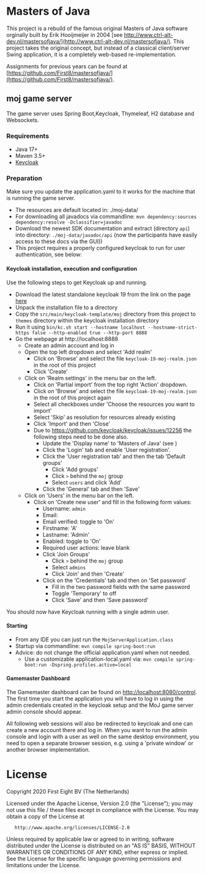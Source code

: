 # Masters of Java

This project is a rebuild of the famous original Masters of Java software orginally built by Erik Hooijmeijer 
in 2004 [see http://www.ctrl-alt-dev.nl/mastersofjava/](http://www.ctrl-alt-dev.nl/mastersofjava/). This project takes the original concept, but instead 
of a classical client/server Swing application, it is a completely web-based re-implementation.

Assignments for previous years can be found at [https://github.com/First8/mastersofjava/](https://github.com/First8/mastersofjava/).

## moj game server

The game server uses Spring Boot,Keycloak, Thymeleaf, H2 database and Websockets.

### Requirements

- Java 17+
- Maven 3.5+
- [Keycloak](www.keycloak.org)

### Preparation

Make sure you update the application.yaml to it works for the machine that is running the game server.  
- The resources are default located in: ./moj-data/
- For downloading all javadocs via commandline: `mvn dependency:sources dependency:resolve -Dclassifier=javadoc`
- Download the newest SDK documentation and extract (directory `api`) into directory: `./moj-data/javadoc/api` (now the participants have easily access to these docs via the GUI))
- This project requires a properly configured keycloak to run for user authentication, see below:

#### Keycloak installation, execution and configuration

Use the following steps to get Keycloak up and running.

- Download the latest standalone keycloak 19 from the link on the page [here](https://www.keycloak.org/getting-started/getting-started-zip)
- Unpack the installation file to a directory
- Copy the `src/main/keycloak-template/moj` directory from this project to `themes` directory within the keycloak 
  installation directory 
- Run it using `bin/kc.sh start --hostname localhost --hostname-strict-https false --http-enabled true --http-port 8888`
- Go the webpage at http://localhost:8888
   * Create an admin account and log in
   * Open the top left dropdown and select 'Add realm'
     * Click on 'Browse' and select the file `keycloak-19-moj-realm.json` in the root of this project
     * Click 'Create'
   * Click on 'Realm settings' in the menu bar on the left. 
     * Click on 'Partial import' from the top right 'Action' dropdown.
     * Click on 'Browse' and select the file `keycloak-19-moj-realm.json` in the root of this project again
     * Select all checkboxes under 'Choose the resources you want to import'
     * Select 'Skip' as resolution for resources already existing
     * Click 'Import' and then 'Close'
     * Due to https://github.com/keycloak/keycloak/issues/12256 the following steps need to be done also.
       * Update the 'Display name' to 'Masters of Java' (see )
       * Click the 'Login' tab and enable 'User registration'.
       * Click the 'User registration tab' and then the tab 'Default groups'
         * Click 'Add groups'
         * Click `>` behind the `moj` group
         * Select `users` and click 'Add'
       * Click the 'General' tab and then 'Save'
  * Click on 'Users' in the menu bar on the left.
    * Click on 'Create new user' and fill in the following form values:
      * Username: `admin`
      * Email: <a valid email address>
      * Email verified: toggle to 'On'
      * Firstname: 'A'
      * Lastname: 'Admin'
      * Enabled: toggle to 'On'
      * Required user actions: leave blank
      * Click 'Join Groups'
        * Click `>` behind the `moj` group
        * Select `admins`
        * Click 'Join' and then 'Create'
      * Click on the 'Credentials' tab and then on 'Set password'
        * Fill in the two password fields with the same password
        * Toggle 'Temporary' to off
        * Click 'Save' and then 'Save password'
   
You should now have Keycloak running with a single admin user.
            
#### Starting
- From any IDE you can just run the `MojServerApplication.class`
- Startup via commandline: `mvn compile spring-boot:run`
- Advice: do not change the official application.yaml when not needed. 
    - Use a customizable application-local.yaml via: `mvn compile spring-boot:run -Dspring.profiles.active=local`

#### Gamemaster Dashboard

The Gamemaster dashboard can be found on [http://localhost:8080/control](http://localhost:8080/control). The first time 
you start the application you will have to log in using the admin credentials created in the keycloak setup and the 
MoJ game server admin console should appear. 

All following web sessions will also be redirected to keycloak and one can create a new account there and log in. When 
you want to run the admin console and login with a user as well on the same desktop environment, you need to open a 
separate browser session, e.g. using a 'private window' or another browser implementation.


# License

   Copyright 2020 First Eight BV (The Netherlands)

   Licensed under the Apache License, Version 2.0 (the "License");
   you may not use this file / these files except in compliance with the License.
   You may obtain a copy of the License at

       http://www.apache.org/licenses/LICENSE-2.0

   Unless required by applicable law or agreed to in writing, software
   distributed under the License is distributed on an "AS IS" BASIS,
   WITHOUT WARRANTIES OR CONDITIONS OF ANY KIND, either express or implied.
   See the License for the specific language governing permissions and
   limitations under the License.



